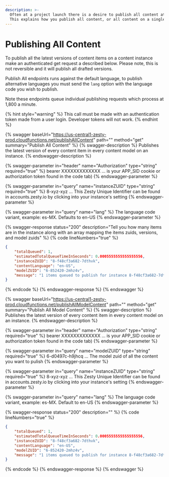 ```yaml
---
description: >-
  Often at a project launch there is a desire to publish all content at once.
  This explains how you publish all content, or all content on a single model.
---
```


# Publishing All Content

To publish all the latest versions of content items on a content instance make an authenticated get request a described below. Please note, this is not reversible and it will publish all drafted versions.

Publish All endpoints runs against the default language, to publish alternative languages you must send the `lang` option with the language code you wish to publish.&#x20;

Note these endpoints queue individual publishing requests which process at 1,800 a minute.

{% hint style="warning" %}
This call must be made with an authentication token made from a user login. Developer tokens will not work.
{% endhint %}

{% swagger baseUrl="https://us-central1-zesty-prod.cloudfunctions.net/publishAllContent" path="" method="get" summary="Publish All Content" %}
{% swagger-description %}
Publishes the latest version of every content item in every content model on an instance. 
{% endswagger-description %}

{% swagger-parameter in="header" name="Authorization" type="string" required="true" %}
bearer XXXXXXXXXXXXX ... is your APP_SID cookie or authorization token found in the code tab)
{% endswagger-parameter %}

{% swagger-parameter in="query" name="instanceZUID" type="string" required="true" %}
8-xyz-xyz ... This Zesty Unique Identifier can be found in accounts.zesty.io by clicking into your instance's setting
{% endswagger-parameter %}

{% swagger-parameter in="query" name="lang" %}
The language code variant, example: es-MX. Defaults to en-US
{% endswagger-parameter %}

{% swagger-response status="200" description="Tell you how many items are in the instance along with an array mapping the items zuids, versions, and model zuids" %}
{% code lineNumbers="true" %}
```json
{
    "totalQueued": 1,
    "estimatedTotalQueueTimeInSeconds": 0.0005555555555555556,
    "instanceZUID": "8-f48cf3a682-7dthvk",
    "contentLanguage": "en-US",
    "modelZUID": "6-852420-2mhz4v",
    "message": "1 items queued to publish for instance 8-f48cf3a682-7dthvk. Each item will publish in a queue over the next ~0.00 minutes."
}
```
{% endcode %}
{% endswagger-response %}
{% endswagger %}



{% swagger baseUrl="https://us-central1-zesty-prod.cloudfunctions.net/publishAllModelContent" path="" method="get" summary="Publish All Model Content" %}
{% swagger-description %}
Publishes the latest version of every content item in every content model on an instance. 
{% endswagger-description %}

{% swagger-parameter in="header" name="Authorization" type="string" required="true" %}
bearer XXXXXXXXXXXXX ... is your APP_SID cookie or authorization token found in the code tab)
{% endswagger-parameter %}

{% swagger-parameter in="query" name="modelZUID" type="string" required="true" %}
6-d0497c-h9jhcq ... The model zuid of all the content you want to pulish
{% endswagger-parameter %}

{% swagger-parameter in="query" name="instanceZUID" type="string" required="true" %}
8-xyz-xyz ... This Zesty Unique Identifier can be found in accounts.zesty.io by clicking into your instance's setting
{% endswagger-parameter %}

{% swagger-parameter in="query" name="lang" %}
The language code variant, example: es-MX. Default to en-US
{% endswagger-parameter %}

{% swagger-response status="200" description="" %}
{% code lineNumbers="true" %}
```json
{
    "totalQueued": 1,
    "estimatedTotalQueueTimeInSeconds": 0.0005555555555555556,
    "instanceZUID": "8-f48cf3a682-7dthvk",
    "contentLanguage": "en-US",
    "modelZUID": "6-852420-2mhz4v",
    "message": "1 items queued to publish for instance 8-f48cf3a682-7dthvk. Each item will publish in a queue over the next ~0.00 minutes."
}
```
{% endcode %}
{% endswagger-response %}
{% endswagger %}
